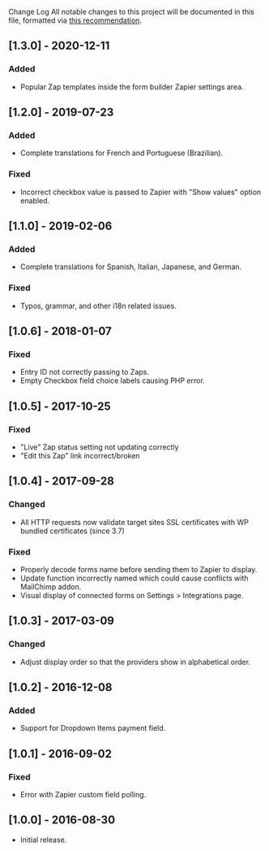 Change Log
All notable changes to this project will be documented in this file, formatted via [this recommendation](http://keepachangelog.com/).

## [1.3.0] - 2020-12-11
### Added
- Popular Zap templates inside the form builder Zapier settings area.

## [1.2.0] - 2019-07-23
### Added
- Complete translations for French and Portuguese (Brazilian).

### Fixed
- Incorrect checkbox value is passed to Zapier with "Show values" option enabled.

## [1.1.0] - 2019-02-06
### Added
- Complete translations for Spanish, Italian, Japanese, and German.

### Fixed
- Typos, grammar, and other i18n related issues.

## [1.0.6] - 2018-01-07
### Fixed
- Entry ID not correctly passing to Zaps.
- Empty Checkbox field choice labels causing PHP error.

## [1.0.5] - 2017-10-25
### Fixed
- "Live" Zap status setting not updating correctly
- "Edit this Zap" link incorrect/broken

## [1.0.4] - 2017-09-28
### Changed
- All HTTP requests now validate target sites SSL certificates with WP bundled certificates (since 3.7)

### Fixed
- Properly decode forms name before sending them to Zapier to display.
- Update function incorrectly named which could cause conflicts with MailChimp addon.
- Visual display of connected forms on Settings > Integrations page.

## [1.0.3] - 2017-03-09
### Changed
- Adjust display order so that the providers show in alphabetical order.

## [1.0.2] - 2016-12-08
### Added
- Support for Dropdown Items payment field.

## [1.0.1] - 2016-09-02
### Fixed
- Error with Zapier custom field polling.

## [1.0.0] - 2016-08-30
- Initial release.
